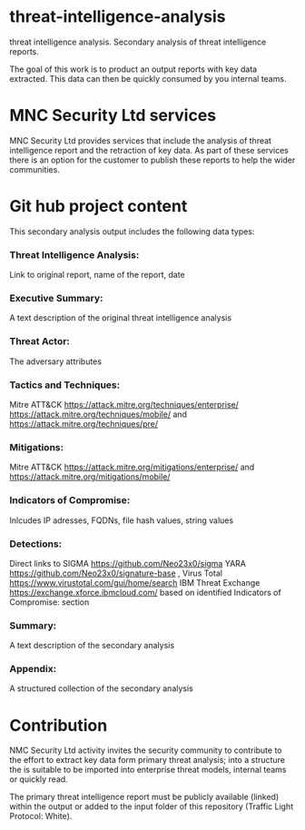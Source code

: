 # threat-intelligence-analysis
threat intelligence analysis. Secondary analysis of threat intelligence reports.

The goal of this work is to product an output reports with key data extracted. This data can then be quickly consumed by you internal teams.

# MNC Security Ltd services
MNC Security Ltd provides services that include the analysis of threat intelligence report and the retraction of key data. As part of these services there is an option for the customer to publish these reports to help the wider communities.

# Git hub project content
This secondary analysis output includes the following data types:

### Threat Intelligence Analysis:
Link to original report, name of the report, date
### Executive Summary:
A text description of the original threat intelligence analysis
### Threat Actor:
The adversary attributes
### Tactics and Techniques:
Mitre ATT&CK https://attack.mitre.org/techniques/enterprise/ https://attack.mitre.org/techniques/mobile/ and https://attack.mitre.org/techniques/pre/
### Mitigations:
Mitre ATT&CK https://attack.mitre.org/mitigations/enterprise/ and https://attack.mitre.org/mitigations/mobile/
### Indicators of Compromise:
Inlcudes IP adresses, FQDNs, file hash values, string values
### Detections:
Direct links to SIGMA https://github.com/Neo23x0/sigma YARA https://github.com/Neo23x0/signature-base , Virus Total https://www.virustotal.com/gui/home/search IBM Threat Exchange https://exchange.xforce.ibmcloud.com/ based on identified Indicators of Compromise: section
### Summary:
A text description of the secondary analysis
### Appendix:
A structured collection of the secondary analysis

# Contribution
NMC Security Ltd activity invites the security community to contribute to the effort to extract key data form primary threat analysis; into a structure the is suitable to be imported into enterprise threat models, internal teams or quickly read.

The primary threat intelligence report must be publicly available (linked) within the output or added to the input folder of this repository (Traffic Light Protocol: White).